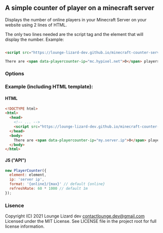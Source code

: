 ##  A simple counter of player on a minecraft server 

Displays the number of online players in your Minecraft Server on your website using 2 lines of HTML.

The only two lines needed are the script tag and the element that will display the number. Example:

```html

<script src="https://lounge-lizard-dev.github.io/minecraft-counter-server/script.js"></script>

There are <span data-playercounter-ip="mc.hypixel.net">0</span> players on Hypixel right now.

```

### Options

### Example (including HTML template):

#### HTML

```html
<!DOCTYPE html>
<html>
  <head>
    <!-- ... -->
    <script src="https://lounge-lizard-dev.github.io/minecraft-counter-server/script.js"></script>
  </head>
  <body>
    There are <span data-playercounter-ip="my.server.ip">0</span> players online on my server.
  </body>
</html>
```
#### JS ("API")
```js
new PlayerCounter({
  element: element,
  ip: 'server ip',
  format: '{online}/{max}' // default {online}
  refreshRate: 60 * 1000 // default 1m
});
```
### Lisence

Copyright (C) 2021  Lounge Lizard dev contactlounge.dev@gmail.com
Licensed under the MIT License. See LICENSE file in the project root for full license information.
